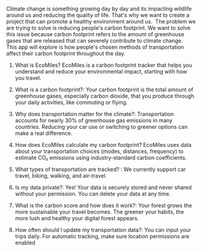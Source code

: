 Climate change is something growing day by day and its impacting wildlife around us and reducing the quality of life. That's why we want to create a project that can promote a healthy environment around us. 
The problem we are trying to solve is reducing people's carbon footprint. We want to solve this issue because carbon footprint refers to the amount of greenhouse gases that are released that can severely contribute to climate change. 
This app will explore is how people's chosen methods of transportation affect their carbon footprint throughout the day. 

1. What is EcoMiles? EcoMiles is a carbon footprint tracker that helps you understand and reduce your environmental impact, starting with how you travel.
   
2. What is a carbon footprint?: Your carbon footprint is the total amount of greenhouse gases, especially carbon dioxide, that you produce through your daily activities, like commuting or flying.
   
3. Why does transportation matter for the climate?: Transportation accounts for nearly 30% of greenhouse gas emissions in many countries. Reducing your car use or switching to greener options can make a real difference.

4. How does EcoMiles calculate my carbon footprint? EcoMiles uses data about your transportation choices (modes, distances, frequency) to estimate CO₂ emissions using industry-standard carbon coefficients.
  
5. What types of transportation are tracked? : We currently support car travel, biking, walking, and air-travel.

6. Is my data private?: Yes! Your data is securely stored and never shared without your permission. You can delete your data at any time.

7. What is the carbon score and how does it work?: Your forest grows the more sustainable your travel becomes. The greener your habits, the more lush and healthy your digital forest appears.

8. How often should I update my transportation data?: You can input your trips daily. For automatic tracking, make sure location permissions are enabled
                             

